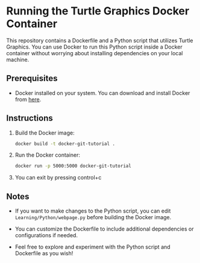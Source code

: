 # Running the Turtle Graphics Docker Container

This repository contains a Dockerfile and a Python script that utilizes Turtle Graphics. You can use Docker to run this Python script inside a Docker container without worrying about installing dependencies on your local machine.

## Prerequisites

- Docker installed on your system. You can download and install Docker from [here](https://www.docker.com/get-started).

## Instructions

1. Build the Docker image:

    ```bash
    docker build -t docker-git-tutorial .
    ```

2. Run the Docker container:

    ```bash
    docker run -p 5000:5000 docker-git-tutorial
    ```


3. You can exit by pressing control+c

## Notes

- If you want to make changes to the Python script, you can edit `Learning/Python/webpage.py` before building the Docker image.

- You can customize the Dockerfile to include additional dependencies or configurations if needed.

- Feel free to explore and experiment with the Python script and Dockerfile as you wish!

